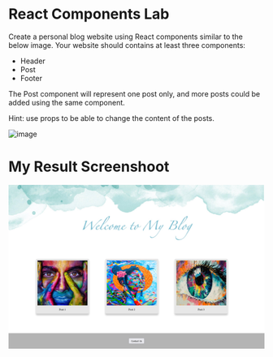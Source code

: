 # React Components Lab

Create a personal blog website using React components similar to the below image. Your website should contains at least three components:

- Header
- Post
- Footer

The Post component will represent one post only, and more posts could be added using the same component.

Hint: use props to be able to change the content of the posts. 

![image](React_App.png)

# My Result Screenshoot

![image](result-screenshot.png)
